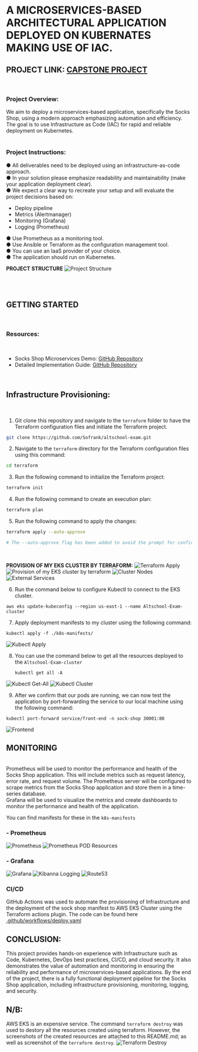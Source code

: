 # A MICROSERVICES-BASED ARCHITECTURAL APPLICATION DEPLOYED ON KUBERNATES MAKING USE OF IAC.

## **PROJECT LINK:** [CAPSTONE PROJECT](https://ruobt-zgpvh.maillist-manage.net/click/110ae8677e214214e/110ae8677e2141c1a)
<br>

### **Project Overview:**
We aim to deploy a microservices-based application, specifically the Socks Shop,
using a modern approach emphasizing automation and efficiency. The goal is to use
Infrastructure as Code (IAC) for rapid and reliable deployment on Kubernetes.
<br>
<br>
### **Project Instructions:**<br>
● All deliverables need to be deployed using an infrastructure-as-code approach.<br>
● In your solution please emphasize readability and maintainability (make your
application deployment clear). <br>
● We expect a clear way to recreate your setup and will evaluate the project decisions
based on:
- Deploy pipeline
- Metrics (Alertmanager)
- Monitoring (Grafana)
- Logging (Prometheus)

● Use Prometheus as a monitoring tool. <br>
● Use Ansible or Terraform as the configuration management tool.<br>
● You can use an IaaS provider of your choice.<br>
● The application should run on Kubernetes.
<br>

**PROJECT STRUCTURE**
![Project Structure](./project-images/project-structure.png)

<br>
<br>

## GETTING STARTED 
<br>

### **Resources:** 
<br>

- Socks Shop Microservices Demo: [GitHub Repository](https://github.com/microservices-demo/microservices-demo.github.io)
- Detailed Implementation Guide: [GitHub Repository](https://github.com/microservices-demo/microservices-demo/tree/master)
<br>

## **Infrastructure Provisioning:**
<br>

1. Git clone this repository and navigate to the ```terraform``` folder to have the Terraform configuration files and initiate the Terraform project. 

```sh
git clone https://github.com/Sofrank/altschool-exam.git
```
2. Navigate to the ```terraform``` directory for the Terraform configuration files using this command:
```sh
cd terraform
```

3. Run the following command to initialize the Terraform project:
```sh
terraform init
```

4. Run the following command to create an execution plan:
```sh
terraform plan
```
5. Run the following command to apply the changes:
```sh
terraform apply --auto-approve

# The --auto-approve flag has been added to avoid the prompt for confirmation.
```
<br>

**PROVISION OF MY EKS CLUSTER BY TERRAFORM:**
![Terraform Apply](./project-images/terraform_apply.png)
![Provision of my EKS cluster by terraform](./project-images/aws-eks-cluster.png)
![Cluster Nodes](./project-images/cluster-nodes.png)
![External Services](./project-images/external-services.png)

6. Run the command below to configure Kubectl to connect to the EKS cluster.
```
aws eks update-kubeconfig --region us-east-1 --name Altschool-Exam-cluster
```
7. Apply deployment manifests to my cluster using the following command:
  ```
 kubectl apply -f ./k8s-manifests/
```
![Kubectl Apply](./project-images/kubctl-apply.png)

8. You can use the command below to get all the resources deployed to the ```Altschool-Exam-cluster```
   ```
   kubectl get all -A 
   ```
![Kubectl Get-All](./project-images/kubectl-get-all.png)
![Kubectl Cluster](./project-images/kubectl-cluster.png)

9. After we confirm that our pods are running, we can now test the application by port-forwarding the service to our local machine using the following command:
 ```
kubectl port-forward service/front-end -n sock-shop 30001:80
 ```
![Frontend](./project-images/front-end.png)

## **MONITORING**
<br>
Prometheus will be used to monitor the performance and health of the Socks Shop application. This will include metrics such as request latency, error rate, and request volume. The Prometheus server will be configured to scrape metrics from the Socks Shop application and store them in a time-series database. <br> 
Grafana will be used to visualize the metrics and create dashboards to monitor the performance and health of the application. <br>

You can find manifests for these in the ``` k8s-manifests ```
<br>

### - **Prometheus**
![Prometheus](./project-images/prometheus.png)
![Prometheus POD Resources](./project-images/prometheus-pod-resources.png)
<br>

### - **Grafana**
![Grafana](./project-images/grafana-sockshop.png)
![Kibanna Logging](./project-images/kibanna_logging.png)
![Route53](./project-images/route53.png)
<br>

### **CI/CD**
GitHub Actions was used to automate the provisioning of Infrastructure and the deployment of the sock shop manifest to AWS EKS Cluster using the Terraform actions plugin.
The code can be found here [.github/workflows/deploy.yaml](./.github/workflows/deploy.yaml)

## **CONCLUSION:** 
This project provides hands-on experience with Infrastructure such as Code, Kubernetes, DevOps best practices, CI/CD, and cloud security. It also demonstrates the value of automation and monitoring in ensuring the reliability and performance of microservices-based applications. By the end of the project, there is a fully functional deployment pipeline for the Socks Shop application, including infrastructure provisioning, monitoring, logging, and security. 

## **N/B:** 
AWS EKS is an expensive service. The command ```terraform destroy``` was used to destory all the resources created using terraform. However, the screenshots of the created resources are attached to this README.md; as well as screenshot of the ```terraform destroy```.
![Terraform Destroy](./project-images/terraform-destroy.png)
